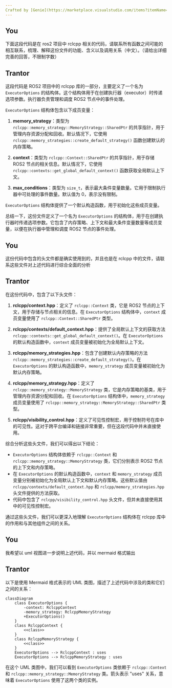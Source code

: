 ```yaml
---
Crafted by [Genie](https://marketplace.visualstudio.com/items?itemName=genieai.chatgpt-vscode)
---
```


## You

下面这段代码是在 ros2 项目中 rclcpp 相关的代码，请联系所有函数之间可能的相互联系，梳理、解释这份文件的功能、含义以及调用关系（中文）。（请给出详细完善的回答，不限制字数）

## Trantor

这段代码是 ROS2 项目中的 rclcpp 库的一部分，主要定义了一个名为 `ExecutorOptions` 的结构体。这个结构体用于在创建执行器（executor）时传递选项参数。执行器负责管理和调度 ROS2 节点中的事件处理。

`ExecutorOptions` 结构体包含以下成员变量：

1. **memory_strategy**：类型为 `rclcpp::memory_strategy::MemoryStrategy::SharedPtr` 的共享指针，用于管理内存资源分配和回收。默认情况下，它使用 `rclcpp::memory_strategies::create_default_strategy()` 函数创建默认的内存策略。

2. **context**：类型为 `rclcpp::Context::SharedPtr` 的共享指针，用于存储 ROS2 节点的相关信息。默认情况下，它使用 `rclcpp::contexts::get_global_default_context()` 函数获取全局默认上下文。

3. **max_conditions**：类型为 `size_t`，表示最大条件变量数量。它用于限制执行器中可处理的事件数量。默认值为 0，表示没有限制。

`ExecutorOptions` 结构体提供了一个默认构造函数，用于初始化这些成员变量。

总结一下，这份文件定义了一个名为 `ExecutorOptions` 的结构体，用于在创建执行器时传递选项参数。它包含了内存策略、上下文和最大条件变量数量等成员变量，以便在执行器中管理和调度 ROS2 节点的事件处理。

## You

这份代码中包含的头文件都是确实使用到的，并且也是在 rclcpp 中的文件，请联系这些文件对上述代码进行综合全面的分析

## Trantor

在这份代码中，包含了以下头文件：

1. **rclcpp/context.hpp**：定义了 `rclcpp::Context` 类，它是 ROS2 节点的上下文，用于存储与节点相关的信息。在 `ExecutorOptions` 结构体中，`context` 成员变量使用了 `rclcpp::Context::SharedPtr` 类型。

2. **rclcpp/contexts/default_context.hpp**：提供了全局默认上下文的获取方法 `rclcpp::contexts::get_global_default_context()`。在 `ExecutorOptions` 的默认构造函数中，`context` 成员变量被初始化为全局默认上下文。

3. **rclcpp/memory_strategies.hpp**：包含了创建默认内存策略的方法 `rclcpp::memory_strategies::create_default_strategy()`。在 `ExecutorOptions` 的默认构造函数中，`memory_strategy` 成员变量被初始化为默认内存策略。

4. **rclcpp/memory_strategy.hpp**：定义了 `rclcpp::memory_strategy::MemoryStrategy` 类，它是内存策略的基类，用于管理内存资源分配和回收。在 `ExecutorOptions` 结构体中，`memory_strategy` 成员变量使用了 `rclcpp::memory_strategy::MemoryStrategy::SharedPtr` 类型。

5. **rclcpp/visibility_control.hpp**：定义了可见性控制宏，用于控制符号在库中的可见性。这对于跨平台编译和链接非常重要，但在这段代码中并未直接使用。

综合分析这些头文件，我们可以得出以下结论：

- `ExecutorOptions` 结构体依赖于 `rclcpp::Context` 和 `rclcpp::memory_strategy::MemoryStrategy` 类，它们分别表示 ROS2 节点的上下文和内存策略。
- 在 `ExecutorOptions` 的默认构造函数中，`context` 和 `memory_strategy` 成员变量分别被初始化为全局默认上下文和默认内存策略。这些默认值由 `rclcpp/contexts/default_context.hpp` 和 `rclcpp/memory_strategies.hpp` 头文件提供的方法获取。
- 代码中包含了 `rclcpp/visibility_control.hpp` 头文件，但并未直接使用其中的可见性控制宏。

通过这些头文件，我们可以更深入地理解 `ExecutorOptions` 结构体在 rclcpp 库中的作用和与其他组件之间的关系。

## You

我希望以 uml 视图进一步说明上述代码，并以 mermaid 格式输出

## Trantor

以下是使用 Mermaid 格式表示的 UML 类图，描述了上述代码中涉及的类和它们之间的关系：

```mermaid
classDiagram
    class ExecutorOptions {
        -context: RclcppContext
        -memory_strategy: RclcppMemoryStrategy
        +ExecutorOptions()
    }
    class RclcppContext {
        <<class>>
    }
    class RclcppMemoryStrategy {
        <<class>>
    }
    ExecutorOptions --> RclcppContext : uses
    ExecutorOptions --> RclcppMemoryStrategy : uses
```

在这个 UML 类图中，我们可以看到 `ExecutorOptions` 类依赖于 `rclcpp::Context` 和 `rclcpp::memory_strategy::MemoryStrategy` 类。箭头表示 "uses" 关系，意味着 `ExecutorOptions` 使用了这两个类的实例。
